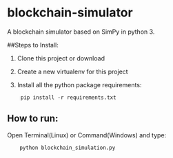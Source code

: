 # blockchain-simulator
A blockchain simulator based on SimPy in python 3. 

##Steps to Install:

1. Clone this project or download

2. Create a new virtualenv for this project

3. Install all the python package requirements:

        pip install -r requirements.txt

## How to run:

Open Terminal(Linux) or Command(Windows) and type:
    
        python blockchain_simulation.py

